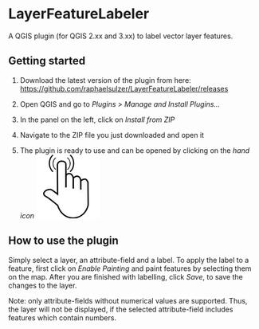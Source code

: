 
# LayerFeatureLabeler
A QGIS plugin (for QGIS 2.xx and 3.xx) to label vector layer features.

## Getting started

1. Download the latest version of the plugin from here: https://github.com/raphaelsulzer/LayerFeatureLabeler/releases

2. Open QGIS and go to _Plugins > Manage and Install Plugins..._

3. In the panel on the left, click on _Install from ZIP_

4. Navigate to the ZIP file you just downloaded and open it

5. The plugin is ready to use and can be opened by clicking on the _hand icon_
![alt text](https://raw.githubusercontent.com/raphaelsulzer/LayerFeatureLabeler/master/icons/select2.png?token=AEDVDXFNOV6XXTJ6CHPMAZC5QAAME)

## How to use the plugin




Simply select a layer, an attribute-field and a label. 
To apply the label to a feature, first click on _Enable Painting_ and paint
features by selecting them on the map. After you are finished with labelling, click _Save_, to save the changes to the layer.


Note: only attribute-fields without numerical values are supported. 
Thus, the layer will not be displayed, if the selected attribute-field includes
features which contain numbers.
